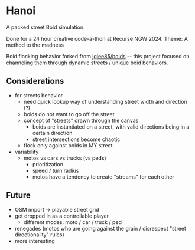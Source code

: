# Hanoi
A packed street Boid simulation.

Done for a 24 hour creative code-a-thon at Recurse NGW 2024. Theme: A method to the madness

Boid flocking behavior forked from  [jqlee85/boids](https://github.com/jqlee85/boids) -- this project focused on channeling them through dynamic streets / unique boid behaviors.

## Considerations
- for streets behavior
    - need quick lookup way of understanding street width and direction (?)
    - boids do not want to go off the street
    - concept of "streets" drawn through the canvas
        - boids are instantiated on a street, with valid directions being in a certain direction
        - street intersections become chaotic
    - flock only against boids in MY street
- variability
    - motos vs cars vs trucks (vs peds)
        - prioritization
        - speed / turn radius
        - motos have a tendency to create "streams" for each other

## Future
- OSM import -> playable street grid
- get dropped in as a controllable player
    - different modes: moto / car / truck / ped
- renegades (motos who are going against the grain / disrespect "street directionality" rules)
- more interesting
